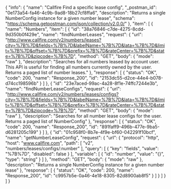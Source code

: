 {
  "info": {
    "name": "Callfire Find a specific lease config",
    "_postman_id": "0e173a54-fa46-4c9b-9ad8-18b27cf8ffa6",
    "description": "Returns a single NumberConfig instance for a given number lease",
    "schema": "https://schema.getpostman.com/json/collection/v2.0.0/"
  },
  "item": [
    {
      "name": "Numbers",
      "item": [
        {
          "id": "38a76846-c7de-4275-8cdd-9d350b0f429e",
          "name": "findNumberLeases",
          "request": {
            "url": "http://www.callfire.com/v2/numbers/leases?city=%7B%7D&fields=%7B%7D&labelName=%7B%7D&lata=%7B%7D&limit=%7B%7D&offset=%7B%7D&prefix=%7B%7D&rateCenter=%7B%7D&state=%7B%7D&zipcode=%7B%7D",
            "method": "GET",
            "body": {
              "mode": "raw"
            },
            "description": "Searches for all numbers leased by account user. This API is useful for finding all numbers currently owned by the user. Returns a paged list of number leases."
          },
          "response": [
            {
              "status": "OK",
              "code": 200,
              "name": "Response_200",
              "id": "2153dc55-d2ce-44e4-b078-d74cc198596b"
            }
          ]
        },
        {
          "id": "23e7aced-99ac-4a28-8f1e-74ffc7244e3b",
          "name": "findNumberLeaseConfigs",
          "request": {
            "url": "http://www.callfire.com/v2/numbers/leases/configs?city=%7B%7D&fields=%7B%7D&labelName=%7B%7D&lata=%7B%7D&limit=%7B%7D&offset=%7B%7D&prefix=%7B%7D&rateCenter=%7B%7D&state=%7B%7D&zipcode=%7B%7D",
            "method": "GET",
            "body": {
              "mode": "raw"
            },
            "description": "Searches for all number lease configs for the user. Returns a paged list of NumberConfig"
          },
          "response": [
            {
              "status": "OK",
              "code": 200,
              "name": "Response_200",
              "id": "891faff9-496b-477e-9ba5-d6281205c199"
            }
          ]
        },
        {
          "id": "01c958f0-8b7e-4f9e-bf60-042291f10bcf",
          "name": "getNumberLeaseConfig",
          "request": {
            "url": {
              "protocol": "http",
              "host": "www.callfire.com",
              "path": [
                "v2",
                "numbers/leases/configs/:number"
              ],
              "query": [
                {
                  "key": "fields",
                  "value": "%7B%7D",
                  "disabled": false
                }
              ],
              "variable": [
                {
                  "id": "number",
                  "value": "{}",
                  "type": "string"
                }
              ]
            },
            "method": "GET",
            "body": {
              "mode": "raw"
            },
            "description": "Returns a single NumberConfig instance for a given number lease"
          },
          "response": [
            {
              "status": "OK",
              "code": 200,
              "name": "Response_200",
              "id": "c9957b5e-0a46-4e18-8305-82d8900ab8f5"
            }
          ]
        }
      ]
    }
  ]
}